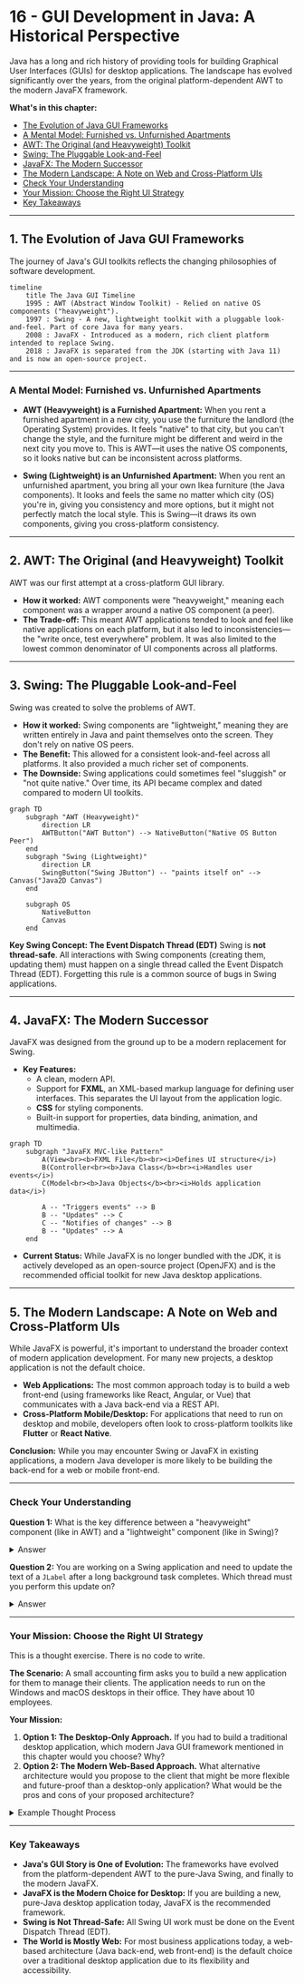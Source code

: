 # 16 - GUI Development in Java: A Historical Perspective

Java has a long and rich history of providing tools for building Graphical User Interfaces (GUIs) for desktop applications. The landscape has evolved significantly over the years, from the original platform-dependent AWT to the modern JavaFX framework.

**What's in this chapter:**
*   [The Evolution of Java GUI Frameworks](#1-the-evolution-of-java-gui-frameworks)
*   [A Mental Model: Furnished vs. Unfurnished Apartments](#a-mental-model-furnished-vs-unfurnished-apartments)
*   [AWT: The Original (and Heavyweight) Toolkit](#2-awt-the-original-and-heavyweight-toolkit)
*   [Swing: The Pluggable Look-and-Feel](#3-swing-the-pluggable-look-and-feel)
*   [JavaFX: The Modern Successor](#4-javafx-the-modern-successor)
*   [The Modern Landscape: A Note on Web and Cross-Platform UIs](#5-the-modern-landscape)
*   [Check Your Understanding](#check-your-understanding)
*   [Your Mission: Choose the Right UI Strategy](#your-mission-choose-the-right-ui-strategy)
*   [Key Takeaways](#key-takeaways)

---

## 1. The Evolution of Java GUI Frameworks

The journey of Java's GUI toolkits reflects the changing philosophies of software development.

```mermaid
timeline
    title The Java GUI Timeline
    1995 : AWT (Abstract Window Toolkit) - Relied on native OS components ("heavyweight").
    1997 : Swing - A new, lightweight toolkit with a pluggable look-and-feel. Part of core Java for many years.
    2008 : JavaFX - Introduced as a modern, rich client platform intended to replace Swing.
    2018 : JavaFX is separated from the JDK (starting with Java 11) and is now an open-source project.
```

---

### A Mental Model: Furnished vs. Unfurnished Apartments

*   **AWT (Heavyweight) is a Furnished Apartment:** When you rent a furnished apartment in a new city, you use the furniture the landlord (the Operating System) provides. It feels "native" to that city, but you can't change the style, and the furniture might be different and weird in the next city you move to. This is AWT—it uses the native OS components, so it looks native but can be inconsistent across platforms.

*   **Swing (Lightweight) is an Unfurnished Apartment:** When you rent an unfurnished apartment, you bring all your own Ikea furniture (the Java components). It looks and feels the same no matter which city (OS) you're in, giving you consistency and more options, but it might not perfectly match the local style. This is Swing—it draws its own components, giving you cross-platform consistency.

---

## 2. AWT: The Original (and Heavyweight) Toolkit
AWT was our first attempt at a cross-platform GUI library.
*   **How it worked:** AWT components were "heavyweight," meaning each component was a wrapper around a native OS component (a peer).
*   **The Trade-off:** This meant AWT applications tended to look and feel like native applications on each platform, but it also led to inconsistencies—the "write once, test everywhere" problem. It was also limited to the lowest common denominator of UI components across all platforms.

---

## 3. Swing: The Pluggable Look-and-Feel
Swing was created to solve the problems of AWT.
*   **How it worked:** Swing components are "lightweight," meaning they are written entirely in Java and paint themselves onto the screen. They don't rely on native OS peers.
*   **The Benefit:** This allowed for a consistent look-and-feel across all platforms. It also provided a much richer set of components.
*   **The Downside:** Swing applications could sometimes feel "sluggish" or "not quite native." Over time, its API became complex and dated compared to modern UI toolkits.

```mermaid
graph TD
    subgraph "AWT (Heavyweight)"
        direction LR
        AWTButton("AWT Button") --> NativeButton("Native OS Button Peer")
    end
    subgraph "Swing (Lightweight)"
        direction LR
        SwingButton("Swing JButton") -- "paints itself on" --> Canvas("Java2D Canvas")
    end

    subgraph OS
        NativeButton
        Canvas
    end
```

**Key Swing Concept: The Event Dispatch Thread (EDT)**
Swing is **not thread-safe**. All interactions with Swing components (creating them, updating them) must happen on a single thread called the Event Dispatch Thread (EDT). Forgetting this rule is a common source of bugs in Swing applications.

---

## 4. JavaFX: The Modern Successor
JavaFX was designed from the ground up to be a modern replacement for Swing.
*   **Key Features:**
    *   A clean, modern API.
    *   Support for **FXML**, an XML-based markup language for defining user interfaces. This separates the UI layout from the application logic.
    *   **CSS** for styling components.
    *   Built-in support for properties, data binding, animation, and multimedia.

```mermaid
graph TD
    subgraph "JavaFX MVC-like Pattern"
        A(View<br><b>FXML File</b><br><i>Defines UI structure</i>)
        B(Controller<br><b>Java Class</b><br><i>Handles user events</i>)
        C(Model<br><b>Java Objects</b><br><i>Holds application data</i>)

        A -- "Triggers events" --> B
        B -- "Updates" --> C
        C -- "Notifies of changes" --> B
        B -- "Updates" --> A
    end
```

*   **Current Status:** While JavaFX is no longer bundled with the JDK, it is actively developed as an open-source project (OpenJFX) and is the recommended official toolkit for new Java desktop applications.

---

## 5. The Modern Landscape: A Note on Web and Cross-Platform UIs
While JavaFX is powerful, it's important to understand the broader context of modern application development. For many new projects, a desktop application is not the default choice.
*   **Web Applications:** The most common approach today is to build a web front-end (using frameworks like React, Angular, or Vue) that communicates with a Java back-end via a REST API.
*   **Cross-Platform Mobile/Desktop:** For applications that need to run on desktop and mobile, developers often look to cross-platform toolkits like **Flutter** or **React Native**.

**Conclusion:** While you may encounter Swing or JavaFX in existing applications, a modern Java developer is more likely to be building the back-end for a web or mobile front-end.

---

### Check Your Understanding

**Question 1:** What is the key difference between a "heavyweight" component (like in AWT) and a "lightweight" component (like in Swing)?
<details>
  <summary>Answer</summary>
  A **heavyweight** component relies on a native Operating System "peer" to draw it. A **lightweight** component is drawn entirely in Java code, without a native peer.
</details>

**Question 2:** You are working on a Swing application and need to update the text of a `JLabel` after a long background task completes. Which thread must you perform this update on?
<details>
  <summary>Answer</summary>
  The **Event Dispatch Thread (EDT)**. All UI updates in Swing must happen on the EDT to avoid concurrency issues. You would typically use `SwingUtilities.invokeLater()` to schedule the update on the correct thread.
</details>

---

### Your Mission: Choose the Right UI Strategy

This is a thought exercise. There is no code to write.

**The Scenario:** A small accounting firm asks you to build a new application for them to manage their clients. The application needs to run on the Windows and macOS desktops in their office. They have about 10 employees.

**Your Mission:**

1.  **Option 1: The Desktop-Only Approach.** If you had to build a traditional desktop application, which modern Java GUI framework mentioned in this chapter would you choose? Why?
2.  **Option 2: The Modern Web-Based Approach.** What alternative architecture would you propose to the client that might be more flexible and future-proof than a desktop-only application? What would be the pros and cons of your proposed architecture?

<details>
<summary>Example Thought Process</summary>

1.  **Desktop-Only:** I would choose **JavaFX**. It is the modern, officially recommended toolkit for Java desktop apps. It has a cleaner API, better support for modern features like CSS and data binding, and is more actively developed than Swing.

2.  **Alternative Architecture:** I would propose building a **web application**. The back-end would be a standard Java/Spring Boot REST API, and the front-end would be a simple web UI built with a modern framework like React or Vue.
    *   **Pros:** This is much more flexible. The employees could access it from any computer in the office (or at home, with a VPN) without installing any software. It's easier to update. It's easier to hire web developers. It could potentially be exposed to clients in the future.
    *   **Cons:** It requires a server to host the back-end application. It involves two technology stacks (Java and JavaScript), which can be more complex to develop and deploy initially.
</details>

---

### Key Takeaways

*   **Java's GUI Story is One of Evolution:** The frameworks have evolved from the platform-dependent AWT to the pure-Java Swing, and finally to the modern JavaFX.
*   **JavaFX is the Modern Choice for Desktop:** If you are building a new, pure-Java desktop application today, JavaFX is the recommended framework.
*   **Swing is Not Thread-Safe:** All Swing UI work must be done on the Event Dispatch Thread (EDT).
*   **The World is Mostly Web:** For most business applications today, a web-based architecture (Java back-end, web front-end) is the default choice over a traditional desktop application due to its flexibility and accessibility.
